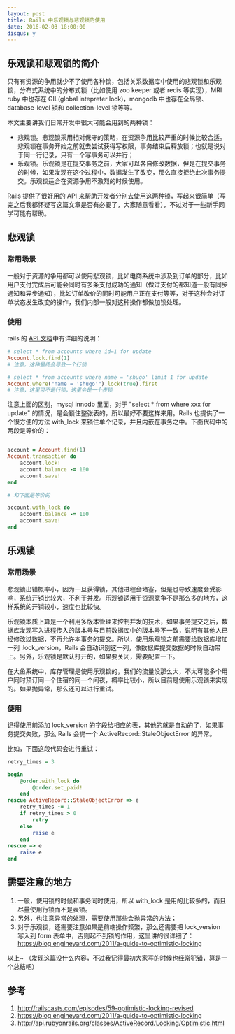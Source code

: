 ```yaml
---
layout: post
title: Rails 中乐观锁与悲观锁的使用
date: 2016-02-03 18:00:00
disqus: y
---
```


## 乐观锁和悲观锁的简介

只有有资源的争用就少不了使用各种锁，包括关系数据库中使用的悲观锁和乐观锁，分布式系统中的分布式锁（比如使用 zoo keeper 或者 redis 等实现），MRI ruby 中也存在 GIL(global intepreter lock)，mongodb 中也存在全局锁、database-level 锁和 collection-level 锁等等。

本文主要讲我们日常开发中很大可能会用到的两种锁：

* 悲观锁。悲观锁采用相对保守的策略，在资源争用比较严重的时候比较合适。悲观锁在事务开始之前就去尝试获得写权限，事务结束后释放锁；也就是说对于同一行记录，只有一个写事务可以并行；
* 乐观锁。乐观锁是在提交事务之前，大家可以各自修改数据，但是在提交事务的时候，如果发现在这个过程中，数据发生了改变，那么直接拒绝此次事务提交。乐观锁适合在资源争用不激烈的时候使用。

Rails 提供了很好用的 API 来帮助开发者分别去使用这两种锁，写起来很简单（写完之后我都怀疑写这篇文章是否有必要了，大家随意看看），不过对于一些新手同学可能有帮助。

## 悲观锁
### 常用场景
一般对于资源的争用都可以使用悲观锁，比如电商系统中涉及到订单的部分，比如用户支付完成后可能会同时有多条支付成功的通知（做过支付的都知道一般有同步通知和异步通知），比如订单改价的同时可能用户正在支付等等，对于这种会对订单状态发生改变的操作，我们内部一般对这种操作都做加锁处理。

### 使用

rails 的 [API 文档](http://api.rubyonrails.org/classes/ActiveRecord/Locking/Pessimistic.html)中有详细的说明：

```ruby
# select * from accounts where id=1 for update
Account.lock.find(1)
# 注意，这种最终会导致一个行锁

# select * from accounts where name = 'shugo' limit 1 for update
Account.where("name = 'shugo'").lock(true).first
# 注意，这里可不是行锁，这里会是一个表锁
```

注意上面的区别，mysql innodb 里面，对于 "select * from where xxx for update" 的情况，是会锁住整张表的，所以最好不要这样来用。Rails 也提供了一个很方便的方法 with_lock 来锁住单个记录，并且内嵌在事务之中。下面代码中的两段是等价的：

```ruby

account = Account.find(1)
Account.transaction do
    account.lock!
    account.balance -= 100
    account.save! 
end

# 和下面是等价的

account.with_lock do
    account.balance -= 100
    account.save!
end
```

## 乐观锁
### 常用场景
悲观锁出错概率小，因为一旦获得锁，其他进程会堵塞，但是也导致速度会受影响，系统开销比较大，不利于并发。乐观锁适用于资源竞争不是那么多的地方，这样系统的开销较小，速度也比较快。

乐观锁本质上算是一个利用多版本管理来控制并发的技术，如果事务提交之后，数据库发现写入进程传入的版本号与目前数据库中的版本号不一致，说明有其他人已经修改过数据，不再允许本事务的提交。所以，使用乐观锁之前需要给数据库增加一列 :lock_version，Rails 会自动识别这一列，像数据库提交数据的时候自动带上。另外，乐观锁是默认打开的，如果要关闭，需要配置一下。

在大鱼系统中，库存管理是使用乐观锁的，我们的流量没那么大，不太可能多个用户同时预订同一个住宿的同一个间夜，概率比较小，所以目前是使用乐观锁来实现的。如果抛异常，那么还可以进行重试。

### 使用
记得使用前添加 lock_version 的字段给相应的表，其他的就是自动的了，如果事务提交失败，那么 Rails 会抛一个 ActiveRecord::StaleObjectError 的异常。

比如，下面这段代码会进行重试：

```ruby
retry_times = 3

begin
    @order.with_lock do
        @order.set_paid!
    end
rescue ActiveRecord::StaleObjectError => e
    retry_times -= 1
    if retry_times > 0
        retry
    else
        raise e
    end
rescue => e
    raise e
end
```

## 需要注意的地方

1. 一般，使用锁的时候和事务同时使用，所以 with_lock 是用的比较多的，而且尽量使用行锁而不是表锁。
2. 另外，也注意异常的处理，需要使用那些会抛异常的方法；
3. 对于乐观锁，还需要注意如果是前端操作频繁，那么还需要把 lock_version 写入到 form 表单中，否则起不到锁的作用，这里讲的很详细了：<https://blog.engineyard.com/2011/a-guide-to-optimistic-locking>


以上~ （发现这篇没什么内容，不过我记得最初大家写的时候也经常犯错，算是一个总结吧）

## 参考
1. <http://railscasts.com/episodes/59-optimistic-locking-revised>
2. <https://blog.engineyard.com/2011/a-guide-to-optimistic-locking>
3. <http://api.rubyonrails.org/classes/ActiveRecord/Locking/Optimistic.html>



